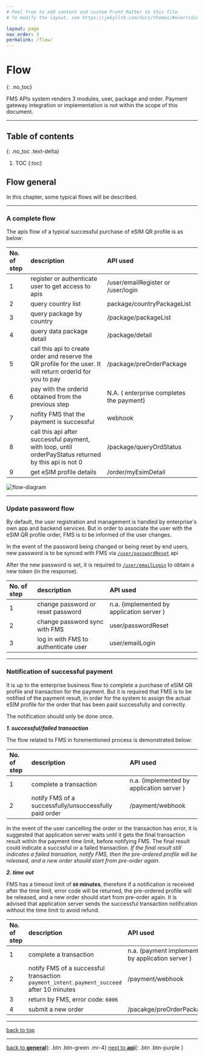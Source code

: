 ```yaml
---
# Feel free to add content and custom Front Matter to this file.
# To modify the layout, see https://jekyllrb.com/docs/themes/#overriding-theme-defaults

layout: page
nav_order: 3
permalink: /flow/
---
```


# Flow

{: .no_toc}

FMS APIs system renders 3 modules, user, package and order. Payment gateway integration or implementation is not within the scope of this document.

---

## Table of contents

{: .no_toc .text-delta}

1. TOC
{:toc}

## Flow general

In this chapter, some typical flows will be described. 

---

### A complete flow

The apis flow of a typical successful purchase of eSIM QR profile is as below:

| No. of step | description | API used|
|:------------|:------------|:----------------------|
| 1           | register or authenticate user to get access to apis        | /user/emailRegister or /user/login  |
| 2           | query  country list         | package/countryPackageList         |
| 3           | query package by country         | /package/packageList         |
| 4           | query data package detail        |   /package/detail   |
| 5           | call this api to create order and reserve the QR profile for the user. It will return orderId for you to pay       |   /package/preOrderPackage    |
| 6           | pay with the orderId obtained from the previous step  | N.A. ( enterprise completes the payment)  |
| 7           | nofity FMS that the payment is successful  | webhook |
| 8           | call this api after successful payment, with loop, until orderPayStatus returned by this api is not 0  |  /package/queryOrdStatus  |
| 9           | get eSIM profile details | /order/myEsimDetail |


![flow-diagram](/payflow.png)

---

### Update password flow

By default, the user registration and management is handled by enterprise's own app and backend services. But in order to associate the user with the eSIM QR profile order, FMS is to be informed of the user changes. 

In the event of the password being changed or being reset by end users, new password is to be synced with FMS via [`/user/passwordReset`](http://47.56.82.232:49090/swagger-ui.html#/user-controller/passwordResetUsingPOST) api 

After the new password is set, it is required to [`/user/emailLogin`](http://47.56.82.232:49090/swagger-ui.html#/user-controller/emailLoginUsingPOST) to obtain a new token (in the response).

| No. of step | description | API used|
|:------------|:------------|:----------------------|
| 1           | change password or reset password    | n.a. (implemented by application server )  |
| 2           | change password sync with FMS        | user/passwordReset        |
| 3           | log in with FMS to authenticate user  | user/emailLogin           |

---

### Notification of successful payment

It is up to the enterprise business flow to complete a purchase of eSIM QR profile and transaction for the payment. But it is required that FMS is to be notified of the payment result, in order for the system to assign the actual eSIM profile for the order that has been paid successfully and correctly.  

The notification should only be done once.

**_1. successful/failed transaction_**

The flow related to FMS in forementioned process is demonstrated below:

| No. of step | description | API used|
|:------------|:------------|:----------------------|
| 1           | complete a transaction                     | n.a. (implemented by application server )  |
| 2           | notify FMS of a successfully/unsuccessfully paid order    |    /payment/webhook     |

In the event of the user cancelling the order or the transaction has error, it is suggested that application server waits until it gets the final transaction result within the payment time limit, before notifying FMS. The final result could indicate a succssful or a failed transaction. _If the final result still indicates a failed transation, notify FMS, then the pre-ordered profile will be released, and a new order should start from pre-order again._

**_2. time out_**

FMS has a timeout limit of **`60` minutes**, therefore if a notification is received after the time limit, error code will be returned, the pre-ordered profile will be released, and a new order should start from pre-order again. It is advised that application server sends the successful transaction notification without the time limit to avoid refund. 

| No. of step | description | API used|
|:------------|:------------|:----------------------|
| 1           | complete a transaction                     | n.a. (payment implemented by application server )  |
| 2           | notify FMS of a successful transaction `payment_intent.payment_succeed` after 10 minutes      |    /payment/webhook     |
| 3           | return by FMS, error code: `6006`          |  |
| 4           | submit a new order                         | /pacakge/preOrderPackage |


---

[back to top](/fms-api/flow/#flow)

---
[back to **general**](/fms-api/general){: .btn .btn-green .mr-4}            [next to **api**](/fms-api/apis/){: .btn .btn-purple }